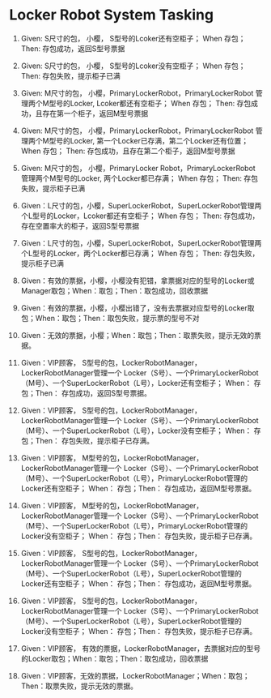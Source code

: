 # Locker Robot System Tasking

1. Given: S尺寸的包， 小樱， S型号的Lcoker还有空柜子； When 存包； Then: 存包成功，返回S型号票据

2. Given:  S尺寸的包， 小樱， S型号的Lcoker没有空柜子； When 存包； Then: 存包失败，提示柜子已满

3. Given:  M尺寸的包， 小樱，PrimaryLockerRobot，PrimaryLockerRobot 管理两个M型号的Locker, Lcoker都还有空柜子； When 存包； Then: 存包成功，且存在第一个柜子，返回M型号票据

4. Given:  M尺寸的包， 小樱，PrimaryLockerRobot，PrimaryLockerRobot 管理两个M型号的Locker, 第一个Locker已存满，第二个Locker还有位置； When 存包； Then: 存包成功，且存在第二个柜子，返回M型号票据

5. Given:  M尺寸的包， 小樱，PrimaryLocker Robot，PrimaryLockerRobot 管理两个M型号的Locker, 两个Locker都已存满； When 存包； Then: 存包失败，提示柜子已满

6. Given：L尺寸的包，小樱，SuperLockerRobot，SuperLockerRobot管理两个L型号的Locker，Lcoker都还有空柜子； When 存包； Then: 存包成功，存在空置率大的柜子，返回S型号票据
7. Given：L尺寸的包，小樱，SuperLockerRobot，SuperLockerRobot管理两个L型号的Locker，两个Locker都已存满； When 存包； Then: 存包失败，提示柜子已满
8. Given：有效的票据，小樱，小樱没有犯错，拿票据对应的型号的Locker或Manager取包；When：取包；Then：取包成功，回收票据
9. Given：有效的票据，小樱，小樱出错了，没有去票据对应型号的Locker取包；When：取包；Then：取包失败，提示票的型号不对
10. Given：无效的票据，小樱；When：取包；Then：取票失败，提示无效的票据。
11. Given：VIP顾客， S型号的包，LockerRobotManager，LockerRobotManager管理一个 Locker（S号）、一个PrimaryLockerRobot（M号）、一个SuperLockerRobot（L号），Locker还有空柜子； When： 存包；Then： 存包成功，返回S型号票据。
12. Given：VIP顾客， S型号的包，LockerRobotManager，LockerRobotManager管理一个 Locker（S号）、一个PrimaryLockerRobot（M号）、一个SuperLockerRobot（L号），Locker没有空柜子； When： 存包；Then： 存包失败，提示柜子已存满。
13. Given：VIP顾客， M型号的包，LockerRobotManager，LockerRobotManager管理一个 Locker（S号）、一个PrimaryLockerRobot（M号）、一个SuperLockerRobot（L号），PrimaryLockerRobot管理的Locker还有空柜子； When： 存包；Then： 存包成功，返回M型号票据。
14. Given：VIP顾客， M型号的包，LockerRobotManager，LockerRobotManager管理一个 Locker（S号）、一个PrimaryLockerRobot（M号）、一个SuperLockerRobot（L号），PrimaryLockerRobot管理的Locker没有空柜子； When： 存包；Then： 存包失败，提示柜子已存满。
15. Given：VIP顾客， S型号的包，LockerRobotManager，LockerRobotManager管理一个 Locker（S号）、一个PrimaryLockerRobot（M号）、一个SuperLockerRobot（L号），SuperLockerRobot管理的Locker还有空柜子； When： 存包；Then： 存包成功，返回M型号票据。
16. Given：VIP顾客， S型号的包，LockerRobotManager，LockerRobotManager管理一个 Locker（S号）、一个PrimaryLockerRobot（M号）、一个SuperLockerRobot（L号），SuperLockerRobot管理的Locker没有空柜子； When： 存包；Then： 存包失败，提示柜子已存满。
17.  Given：VIP顾客， 有效的票据，LockerRobotManager，去票据对应的型号的Locker取包；When：取包；Then：取包成功，回收票据
18. Given：VIP顾客，无效的票据，LockerRobotManager；When：取包；Then：取票失败，提示无效的票据。







